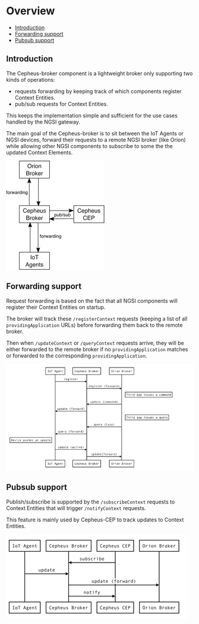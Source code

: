 # Overview

- [Introduction](#introduction)
- [Forwarding support](#forwarding-support)
- [Pubsub support](#pubsub-support)

## Introduction

The Cepheus-broker component is a lightweight broker only supporting two kinds of operations:

- requests forwarding by keeping track of which components register Context Entities.
- pub/sub requests for Context Entities.

This keeps the implementation simple and sufficient for the use cases handled by the NGSI gateway.

The main goal of the Cepheus-broker is to sit between the IoT Agents or NGSI devices, forward their requests to a remote NGSI broker (like Orion)
while allowing other NGSI components to subscribe to some the the updated Context Elements.

![broker](../fig/broker.png)

## Forwarding support

Request forwarding is based on the fact that all NGSI components will register their Context Entities on startup.

The broker will track these `/registerContext` requests (keeping a list of all `providingApplication` URLs)
before forwarding them back to the remote broker.

Then when `/updateContext` or `/queryContext` requests arrive, they will be either forwarded to the remote broker if no `providingApplication` matches
or forwarded to the corresponding `providingApplication`.

![broker forward](../fig/broker-forward.png)

## Pubsub support

Publish/subscribe is supported by the `/subscribeContext` requests to Context Entities that will trigger `/notifyContext` requests.

This feature is mainly used by Cepheus-CEP to track updates to Context Entities.

![broker notify](../fig/broker-notify.png)

